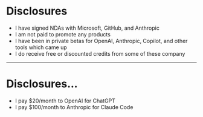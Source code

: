 # Disclosures

- I have signed NDAs with Microsoft, GitHub, and Anthropic
- I am not paid to promote any products
- I have been in private betas for OpenAI, Anthropic, Copilot, and other tools which came up
- I do receive free or discounted credits from some of these company

---

# Disclosures...

- I pay $20/month to OpenAI for ChatGPT
- I pay $100/month to Anthropic for Claude Code
